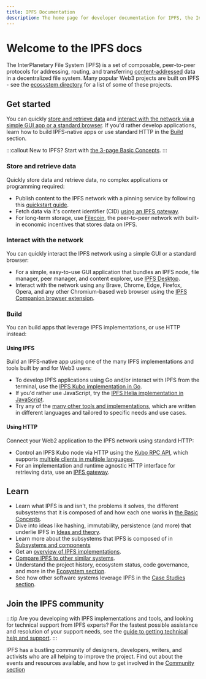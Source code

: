 ```yaml
---
title: IPFS Documentation
description: The home page for developer documentation for IPFS, the InterPlanetary File System.
---
```


# Welcome to the IPFS docs

The InterPlanetary File System (IPFS) is a set of composable, peer-to-peer protocols for addressing, routing, and transferring [content-addressed](concepts/glossary.md#content-addressing) data in a decentralized file system. Many popular Web3 projects are built on IPFS - see the [ecosystem directory](https://ecosystem.ipfs.tech) for a list of some of these projects.

## Get started

You can quickly [store and retrieve data](#store-and-retrieve-data) and [interact with the network via a simple GUI app or a standard browser](#interact-with-the-network). If you'd rather develop applications, learn how to build IPFS-native apps or use standard HTTP in the [Build](#build) section.

:::callout
New to IPFS? Start with
[the 3-page Basic Concepts](./concepts/README.md#learn-the-basics).
:::

### Store and retrieve data

Quickly store data and retrieve data, no complex applications or programming required:

- Publish content to the IPFS network with a pinning service by following this [quickstart guide](./quickstart/publish.md).
- Fetch data via it's <VueCustomTooltip label="An address used to point to data in IPFS, based on the content itself, as opposed to the location." underlined multiline is-medium>content identifier (CID)</VueCustomTooltip> [using an IPFS gateway](./quickstart/retrieve.md#fetching-the-cid-with-an-ipfs-gateway).
- For long-term storage, use [Filecoin](https://docs.filecoin.io/), the peer-to-peer network with built-in economic incentives that stores data on IPFS.

### Interact with the network 

You can quickly interact the IPFS network using a simple GUI or a standard browser:

- For a simple, easy-to-use GUI application that bundles an IPFS node, file manager, peer manager, and content explorer, use [IPFS Desktop](./install/ipfs-desktop.md).
- Interact with the network using any Brave, Chrome, Edge, Firefox, Opera, and any other Chromium-based web browser using the [IPFS Companion browser extension](./install/ipfs-companion.md).

### Build

You can build apps that leverage IPFS implementations, or use HTTP instead:

#### Using IPFS

Build an IPFS-native app using one of the many IPFS <VueCustomTooltip label="Software, written in any programming language, with functionality to process and transmit content-addressed data. Some implementations are optimized for specific use cases or devices, or use different subsystems to handle content-addressed data. There are multiple specififactions in IPFS for handling content-addressed data, and not all implementations implement them." underlined multiline is-medium>implementations</VueCustomTooltip> and tools built by and for Web3 users:

- To develop IPFS applications using Go and/or interact with IPFS from the terminal, use the [IPFS Kubo implementation in Go](./install/command-line.md). 
- If you'd rather use JavaScript, try the [IPFS Helia implementation in JavaScript](https://github.com/ipfs/helia).
- Try any of the [many other tools and implementations](./concepts/ipfs-implementations.md), which are written in different languages and tailored to specific needs and use cases.

#### Using HTTP

Connect your Web2 application to the IPFS network using standard HTTP:

- Control an IPFS Kubo node via HTTP using the [Kubo RPC API](./reference/kubo/rpc.md), which supports [multiple clients in multiple languages](./reference/kubo-rpc-cli.md).
- For an implementation and runtime agnostic HTTP interface for retrieving data, use an [IPFS gateway](./reference/http/gateway.md).

## Learn

- Learn what IPFS is and isn't, the problems it solves, the different subsystems that it is composed of and how each one works in [the Basic Concepts](./concepts/README.md#learn-the-basics).
- Dive into ideas like hashing, immutability, persistence (and more) that underlie IPFS in [Ideas and theory](./concepts/README.md#ideas-and-theory).
- Learn more about the subsystems that IPFS is composed of in [Subsystems and components](./concepts/README.md#subsystems-and-components)
- Get an [overview of IPFS implementations](./concepts/ipfs-implementations.md).
- [Compare IPFS to other similar systems](./concepts/comparisons.md).
- Understand the project history, ecosystem status, code governance, and more in the [Ecosystem section](./ecosystem/README.md).
- See how other software systems leverage IPFS in the [Case Studies section](./case-studies/arbol.md).

## Join the IPFS community

:::tip
Are you developing with IPFS implementations and tools, and looking for technical support from IPFS experts? For the fastest possible assistance and resolution of your support needs, see the [guide to getting technical help and support](./community/README.md#get-technical-support-and-help).
:::

IPFS has a bustling community of designers, developers, writers, and activists who are all helping to improve the project. Find out about the events and resources available, and how to get involved in the [Community section](./community/README.md)
